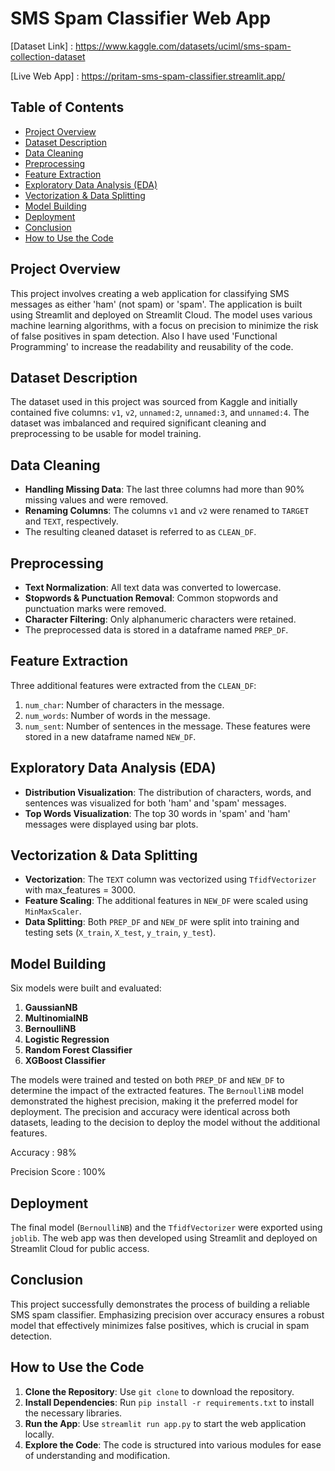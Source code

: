 # SMS Spam Classifier Web App

[Dataset Link] : https://www.kaggle.com/datasets/uciml/sms-spam-collection-dataset

[Live Web App] : https://pritam-sms-spam-classifier.streamlit.app/

## Table of Contents
- [Project Overview](#project-overview)
- [Dataset Description](#dataset-description)
- [Data Cleaning](#data-cleaning)
- [Preprocessing](#preprocessing)
- [Feature Extraction](#feature-extraction)
- [Exploratory Data Analysis (EDA)](#exploratory-data-analysis-eda)
- [Vectorization & Data Splitting](#vectorization--data-splitting)
- [Model Building](#model-building)
- [Deployment](#deployment)
- [Conclusion](#conclusion)
- [How to Use the Code](#how-to-use-the-code)

## Project Overview
This project involves creating a web application for classifying SMS messages as either 'ham' (not spam) or 'spam'. The application is built using Streamlit and deployed on Streamlit Cloud. The model uses various machine learning algorithms, with a focus on precision to minimize the risk of false positives in spam detection. Also I have used 'Functional Programming' to increase the readability and reusability of the code.

## Dataset Description
The dataset used in this project was sourced from Kaggle and initially contained five columns: `v1`, `v2`, `unnamed:2`, `unnamed:3`, and `unnamed:4`. The dataset was imbalanced and required significant cleaning and preprocessing to be usable for model training.

## Data Cleaning
- **Handling Missing Data**: The last three columns had more than 90% missing values and were removed.
- **Renaming Columns**: The columns `v1` and `v2` were renamed to `TARGET` and `TEXT`, respectively.
- The resulting cleaned dataset is referred to as `CLEAN_DF`.

## Preprocessing
- **Text Normalization**: All text data was converted to lowercase.
- **Stopwords & Punctuation Removal**: Common stopwords and punctuation marks were removed.
- **Character Filtering**: Only alphanumeric characters were retained.
- The preprocessed data is stored in a dataframe named `PREP_DF`.

## Feature Extraction
Three additional features were extracted from the `CLEAN_DF`:
1. `num_char`: Number of characters in the message.
2. `num_words`: Number of words in the message.
3. `num_sent`: Number of sentences in the message.
These features were stored in a new dataframe named `NEW_DF`.

## Exploratory Data Analysis (EDA)
- **Distribution Visualization**: The distribution of characters, words, and sentences was visualized for both 'ham' and 'spam' messages.
- **Top Words Visualization**: The top 30 words in 'spam' and 'ham' messages were displayed using bar plots.

## Vectorization & Data Splitting
- **Vectorization**: The `TEXT` column was vectorized using `TfidfVectorizer` with max_features = 3000.
- **Feature Scaling**: The additional features in `NEW_DF` were scaled using `MinMaxScaler`.
- **Data Splitting**: Both `PREP_DF` and `NEW_DF` were split into training and testing sets (`X_train`, `X_test`, `y_train`, `y_test`).

## Model Building
Six models were built and evaluated:
1. **GaussianNB**
2. **MultinomialNB**
3. **BernoulliNB**
4. **Logistic Regression**
5. **Random Forest Classifier**
6. **XGBoost Classifier**

The models were trained and tested on both `PREP_DF` and `NEW_DF` to determine the impact of the extracted features. The `BernoulliNB` model demonstrated the highest precision, making it the preferred model for deployment. The precision and accuracy were identical across both datasets, leading to the decision to deploy the model without the additional features.

Accuracy : 98%

Precision Score : 100%

## Deployment
The final model (`BernoulliNB`) and the `TfidfVectorizer` were exported using `joblib`. The web app was then developed using Streamlit and deployed on Streamlit Cloud for public access.

## Conclusion
This project successfully demonstrates the process of building a reliable SMS spam classifier. Emphasizing precision over accuracy ensures a robust model that effectively minimizes false positives, which is crucial in spam detection.

## How to Use the Code
1. **Clone the Repository**: Use `git clone` to download the repository.
2. **Install Dependencies**: Run `pip install -r requirements.txt` to install the necessary libraries.
3. **Run the App**: Use `streamlit run app.py` to start the web application locally.
4. **Explore the Code**: The code is structured into various modules for ease of understanding and modification.


